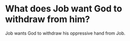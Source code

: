 # What does Job want God to withdraw from him?

Job wants God to withdraw his oppressive hand from Job.
